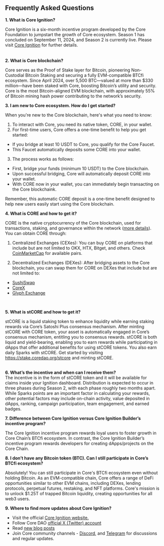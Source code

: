 ## Frequently Asked Questions ## 

**1. What is Core Ignition?**  
  
Core Ignition is a six-month incentive program developed by the Core Foundation to jumpstart the growth of Core ecosystem. Season 1 has concluded on September 11, 2024, and Season 2 is currently live. Please visit [Core Ignition](https://ignition.coredao.org) for further details.
<br/>
<br/>
<br/>
**2. What is Core blockchain?**  
  
Core serves as the Proof of Stake layer for Bitcoin, pioneering Non-Custodial Bitcoin Staking and securing a fully EVM-compatible BTCfi ecosystem. Since April 2024, over 5,500 BTC—valued at more than $330 million—have been staked with Core, boosting Bitcoin’s utility and security. Core is the most Bitcoin-aligned EVM blockchain, with approximately 55% of Bitcoin mining hash power contributing to the network’s security.
<br/>

**3. I am new to Core ecosystem. How do I get started?** 

When you're new to the Core blockchain, here's what you need to know:
1. To interact with Core, you need its native token, CORE, in your wallet.
2. For first-time users, Core offers a one-time benefit to help you get started:
* If you bridge at least 10 USDT to Core, you qualify for the Core Faucet.
* This Faucet automatically deposits some CORE into your wallet.
3. The process works as follows:
* First, bridge your funds (minimum 10 USDT) to the Core blockchain.
* Upon successful bridging, Core will automatically deposit CORE into your wallet.
* With CORE now in your wallet, you can immediately begin transacting on the Core blockchaink.

Remember, this automatic CORE deposit is a one-time benefit designed to help new users easily start using the Core blockchain.
<br/>

**4. What is CORE and how to get it?**  

CORE is the native cryptocurrency of the Core blockchain, used for transactions, staking, and governance within the network ([more details](https://docs.coredao.org/docs/Learn/economics/core-token/tokenomics-and-utility)). You can obtain CORE through:

1. Centralized Exchanges (CEXes):
You can buy CORE on platforms that include but are not limited to OKX, HTX, Bitget, and others. Check [CoinMarketCap](https://coinmarketcap.com/currencies/core-dao/) for available pairs.

2. Decentralized Exchanges (DEXes):
After bridging assets to the Core blockchain, you can swap them for CORE on DEXes that include but are not limited to:
* [SushiSwap](https://www.sushi.com/swap)
* [CoreX](https://app.corex.network/)
* [Glyph Exchange](https://app.corex.network/)
<br/>  

**5. What is stCORE and how to get it?**  
  
stCORE is a liquid staking token to enhance liquidity while earning staking rewards via Core’s Satoshi Plus consensus mechanism. After minting stCORE with CORE token, your asset is automatically engaged in Core’s consensus mechanism, entitling you to consensus rewards. stCORE is both liquid and yield-bearing, enabling you to earn rewards while participating in dApps that offer additional benefits for using stCORE tokens. You also earn daily Sparks with stCORE. Get started by visiting https://stake.coredao.org/stcore and minting stCORE.   
<br/>

**6. What’s the incentive and when can I receive them?**  
The incentive is in the form of stCORE token and it will be available for claims inside your Ignition dashboard. Distribution is expected to occur in three phases during Season 2, with each phase roughly two months apart. While Sparks points are an important factor in calculating your rewards, other potential factors may include on-chain activity, value deposited in dApps, ranking, campaign participation, team engagement, and earned badges.
<br/>  

**7. Difference between Core Ignition versus Core Ignition Builder’s incentive program?**
  
The Core Ignition incentive program rewards loyal users to foster growth in Core Chain’s BTCfi ecosystem. In contrast, the Core Ignition Builder’s incentive program rewards developers for creating dApps/projects on the Core Chain.
<br/>

**8. I don’t have any Bitcoin token (BTC). Can I still participate in Core’s BTCfi ecosystem?**

Absolutely! You can still participate in Core's BTCfi ecosystem even without holding Bitcoin. As an EVM-compatible chain, Core offers a range of DeFi opportunities similar to other EVM chains, including DEXes, lending protocols, perpetual futures, restaking, and NFT platforms. Core's mission is to unlock $1.25T of trapped Bitcoin liquidity, creating opportunities for all web3 users.
 <br/>  

**9. Where to find more updates about Core Ignition?**  
* Visit the official [Core Ignition website.](https://ignition.coredao.org/)
* Follow Core DAO [official X (Twitter) account](https://x.com/Coredao_Org)
* Read [new blog posts](https://coredao.org/explore/blog)
* Join Core community channels - [Discord](https://discord.com/invite/coredaoofficial), and [Telegram](https://t.me/CoreDAOTelegram) for discussions and regular updates.
<br/>
